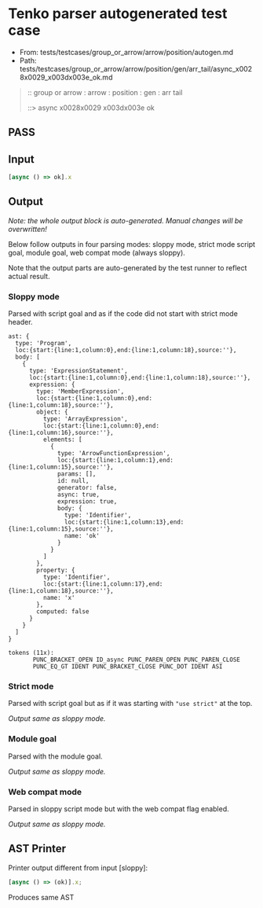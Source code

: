 # Tenko parser autogenerated test case

- From: tests/testcases/group_or_arrow/arrow/position/autogen.md
- Path: tests/testcases/group_or_arrow/arrow/position/gen/arr_tail/async_x0028x0029_x003dx003e_ok.md

> :: group or arrow : arrow : position : gen : arr tail
>
> ::> async x0028x0029 x003dx003e ok
## PASS

## Input

`````js
[async () => ok].x
`````

## Output

_Note: the whole output block is auto-generated. Manual changes will be overwritten!_

Below follow outputs in four parsing modes: sloppy mode, strict mode script goal, module goal, web compat mode (always sloppy).

Note that the output parts are auto-generated by the test runner to reflect actual result.

### Sloppy mode

Parsed with script goal and as if the code did not start with strict mode header.

`````
ast: {
  type: 'Program',
  loc:{start:{line:1,column:0},end:{line:1,column:18},source:''},
  body: [
    {
      type: 'ExpressionStatement',
      loc:{start:{line:1,column:0},end:{line:1,column:18},source:''},
      expression: {
        type: 'MemberExpression',
        loc:{start:{line:1,column:0},end:{line:1,column:18},source:''},
        object: {
          type: 'ArrayExpression',
          loc:{start:{line:1,column:0},end:{line:1,column:16},source:''},
          elements: [
            {
              type: 'ArrowFunctionExpression',
              loc:{start:{line:1,column:1},end:{line:1,column:15},source:''},
              params: [],
              id: null,
              generator: false,
              async: true,
              expression: true,
              body: {
                type: 'Identifier',
                loc:{start:{line:1,column:13},end:{line:1,column:15},source:''},
                name: 'ok'
              }
            }
          ]
        },
        property: {
          type: 'Identifier',
          loc:{start:{line:1,column:17},end:{line:1,column:18},source:''},
          name: 'x'
        },
        computed: false
      }
    }
  ]
}

tokens (11x):
       PUNC_BRACKET_OPEN ID_async PUNC_PAREN_OPEN PUNC_PAREN_CLOSE
       PUNC_EQ_GT IDENT PUNC_BRACKET_CLOSE PUNC_DOT IDENT ASI
`````

### Strict mode

Parsed with script goal but as if it was starting with `"use strict"` at the top.

_Output same as sloppy mode._

### Module goal

Parsed with the module goal.

_Output same as sloppy mode._

### Web compat mode

Parsed in sloppy script mode but with the web compat flag enabled.

_Output same as sloppy mode._

## AST Printer

Printer output different from input [sloppy]:

````js
[async () => (ok)].x;
````

Produces same AST
